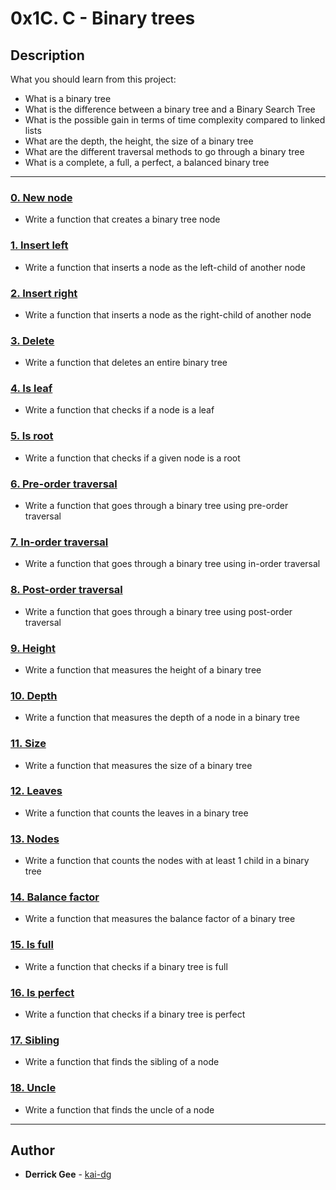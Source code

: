 # 0x1C. C - Binary trees

## Description
What you should learn from this project:

* What is a binary tree
* What is the difference between a binary tree and a Binary Search Tree
* What is the possible gain in terms of time complexity compared to linked lists
* What are the depth, the height, the size of a binary tree
* What are the different traversal methods to go through a binary tree
* What is a complete, a full, a perfect, a balanced binary tree

---

### [0. New node](./0-binary_tree_node.c)
* Write a function that creates a binary tree node


### [1. Insert left](./1-binary_tree_insert_left.c)
* Write a function that inserts a node as the left-child of another node


### [2. Insert right](./2-binary_tree_insert_right.c)
* Write a function that inserts a node as the right-child of another node


### [3. Delete](./3-binary_tree_delete.c)
* Write a function that deletes an entire binary tree


### [4. Is leaf](./4-binary_tree_is_leaf.c)
* Write a function that checks if a node is a leaf


### [5. Is root](./5-binary_tree_is_root.c)
* Write a function that checks if a given node is a root


### [6. Pre-order traversal](./6-binary_tree_preorder.c)
* Write a function that goes through a binary tree using pre-order traversal


### [7. In-order traversal](./7-binary_tree_inorder.c)
* Write a function that goes through a binary tree using in-order traversal


### [8. Post-order traversal](./8-binary_tree_postorder.c)
* Write a function that goes through a binary tree using post-order traversal


### [9. Height](./9-binary_tree_height.c)
* Write a function that measures the height of a binary tree


### [10. Depth](./10-binary_tree_depth.c)
* Write a function that measures the depth of a node in a binary tree


### [11. Size](./11-binary_tree_size.c)
* Write a function that measures the size of a binary tree


### [12. Leaves](./12-binary_tree_leaves.c)
* Write a function that counts the leaves in a binary tree


### [13. Nodes](./13-binary_tree_nodes.c)
* Write a function that counts the nodes with at least 1 child in a binary tree


### [14. Balance factor](./14-binary_tree_balance.c)
* Write a function that measures the balance factor of a binary tree


### [15. Is full](./15-binary_tree_is_full.c)
* Write a function that checks if a binary tree is full


### [16. Is perfect](./16-binary_tree_is_perfect.c)
* Write a function that checks if a binary tree is perfect


### [17. Sibling](./17-binary_tree_sibling.c)
* Write a function that finds the sibling of a node


### [18. Uncle](./18-binary_tree_uncle.c)
* Write a function that finds the uncle of a node

---

## Author
* **Derrick Gee** - [kai-dg](https://github.com/kai-dg)